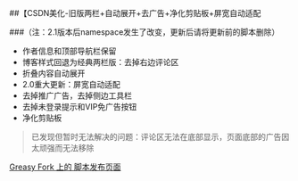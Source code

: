 ##【CSDN美化-旧版两栏+自动展开+去广告+净化剪贴板+屏宽自动适配

###（注：2.1版本后namespace发生了改变，更新后请将更新前的脚本删除）

* 作者信息和顶部导航栏保留
* 博客样式回退为经典两栏版：去掉右边评论区
* 折叠内容自动展开
* 2.0重大更新：屏宽自动适配
* 去掉推广广告，去掉侧边工具栏
* 去掉未登录提示和VIP免广告按钮
* 净化剪贴板

> 已发现但暂时无法解决的问题：评论区无法在底部显示，页面底部的广告因太顽强而无法移除

[Greasy Fork 上的 脚本发布页面](https://greasyfork.org/zh-CN/scripts/373974/versions/new)
